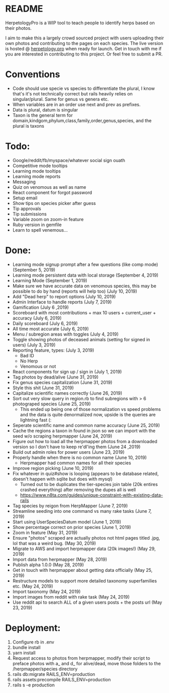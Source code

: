 # README
HerpetologyPro is a WIP tool to teach people to identify herps based on their photos.

I aim to make this a largely crowd sourced project with users uploading their own photos and 
contributing to the pages on each species. The live version is hosted @ [herpetology.pro](https://herpetology.pro)
when ready for launch. Get in touch with me if you are interested in contributing to this project. Or feel free to submit a PR.

# Conventions
- Code should use specie vs species to differentiate the plural, I know that's it's not technically correct but rails heavily relies on singular/plural. Same for genus vs genera etc.
- When variables are in an order use next and prev as prefixes.
- Data is plural, datum is singular
- Taxon is the general term for domain,kindgom,phylum,class,family,order,genus,species, and the plural is taxons

# Todo:
- Google/reddit/fb/myspace/whatever social sign ouath
- Competitive mode tooltips
- Learning mode tooltips
- Learning mode reports
- Messaging
- Quiz on venomous as well as name
- React component for forgot password
- Setup email
- Show tips on species picker after guess
- Tip approvals
- Tip submissions
- Variable zoom on zoom-in feature 
- Ruby version in gemfile
- Learn to spell venemous...

# Done:
- Learning mode signup prompt after a few questions (like comp mode) (September 5, 2019)
- Learning mode persistent data with local storage (September 4, 2019)
- Learning Mode (September 1, 2019)
- Make sure we have accurate data on venomous species, this may be possible to do by hand (reports will help too) (July 10, 2019)
- Add "Dead herp" to report options (July 10, 2019)
- Admin Interface to handle reports (July 7, 2019)
- Gamification (July 6 ,2019)
- Scoreboard with most contributions + max 10 users + current_user + accuracy (July 6, 2019)
- Daily scoreboard (July 6, 2019)
- All time most accurate (July 6, 2019)
- Menu / subregion areas with toggles (July 4, 2019)
- Toggle showing photos of deceased animals (setting for signed in users) (July 3, 2019) 
- Reporting feature, types:  (July 3, 2019)
  - Bad ID
  - No Herp
  - Venomous or not
- React components for sign up / sign in (July 1, 2019)
- Tag photos by dead/alive (June 31, 2019)
- Fix genus species capitalization (June 31, 2019)
- Style this shit (June  31, 2019)
- Capitalize scientific names correctly (June 26, 2019)
- Sort out very slow query in region.rb to find subregions with > 6 photograped species (June 25, 2019)
  - This ended up being one of those normalization vs speed problems and the data is quite denormalized now, upside is the queries are lightning fast (:
- Seperate scientific name and common name accuracy (June 25, 2019)
- Cache the regions a taxon in found in json so we can import with the seed w/o scraping herpmapper (June 24, 2019)
- Figure out how to load all the herpmapper photos from a downloaded version so I don't have to keep re'dl'ing them (June 24 ,2019)
- Build out admin roles for power users (June 23, 2019)
- Properly handle when there is no common name (June 10, 2019)
  - Herpmapper had common names for all their species
- Improve region picking (June 10, 2019)
- Fix whatever in quiz#show is looping (appears to be database related, doesn't happen with sqlite but does with mysql)
  - Turned out to be duplicates the tier-species join table (20k entires crashed everything) after removing the dupes all is well
  - https://www.n8ta.com/guides/unique-constraint-with-existing-data-rails 
- Tag species by reigon from HerpMapper (June 7, 2019)
- Streamline seeding into one command vs many rake tasks (June 7, 2019)
- Start using UserSpeciesDatum model (June 1, 2019)
- Show percentage correct on prior species (June 1, 2019)
- Zoom in feature (May 31, 2019)
- Ensure "photos" scraped are actually photos not html pages titled .jpg, lol that was a weird bug. (May 30, 2019)
- Migrate to AWS and import herpmapper data (20k images!) (May 29, 2019)
- Import data from herpmapper (May 28, 2019)
- Publish alpha 1.0.0 (May 28, 2019)
- Get in touch with herpmapper about getting data officially (May 25, 2019)
- Restructure models to support more detailed taxonomy superfamilies etc. (May 24, 2019)
- Import taxonomy (May 24, 2019)
- Import images from reddit with rake task (May 24, 2019)
- Use reddit api to search ALL of a given users posts + the posts url (May 23, 2019)

# Deployment:
1. Configure rb in .env
2. bundle install
3. yarn install
4. Request access to photos from herpmapper, modify their script to preface photos with a_ and d_ for alive/dead, move those folders to the /herpmapper/species directory
5. rails db:migrate RAILS_ENV=production
7. rails assets:precompile RAILS_ENV=production 
8. rails s -e production